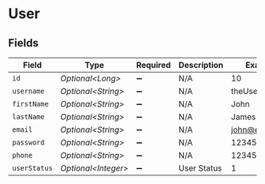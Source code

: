 # User


## Fields

| Field                | Type                 | Required             | Description          | Example              |
| -------------------- | -------------------- | -------------------- | -------------------- | -------------------- |
| `id`                 | *Optional\<Long>*    | :heavy_minus_sign:   | N/A                  | 10                   |
| `username`           | *Optional\<String>*  | :heavy_minus_sign:   | N/A                  | theUser              |
| `firstName`          | *Optional\<String>*  | :heavy_minus_sign:   | N/A                  | John                 |
| `lastName`           | *Optional\<String>*  | :heavy_minus_sign:   | N/A                  | James                |
| `email`              | *Optional\<String>*  | :heavy_minus_sign:   | N/A                  | john@email.com       |
| `password`           | *Optional\<String>*  | :heavy_minus_sign:   | N/A                  | 12345                |
| `phone`              | *Optional\<String>*  | :heavy_minus_sign:   | N/A                  | 12345                |
| `userStatus`         | *Optional\<Integer>* | :heavy_minus_sign:   | User Status          | 1                    |